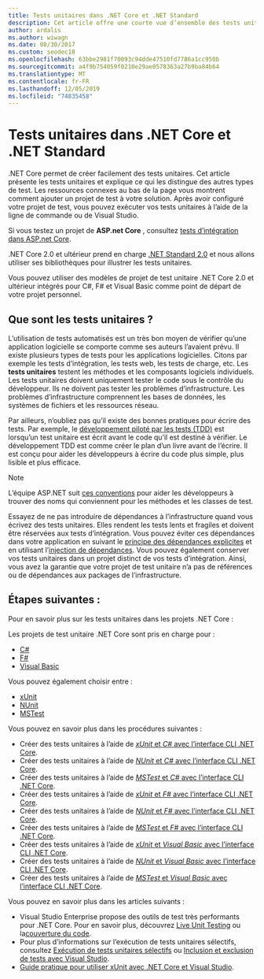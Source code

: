```yaml
---
title: Tests unitaires dans .NET Core et .NET Standard
description: Cet article offre une courte vue d’ensemble des tests unitaires pour les projets .NET Core et .NET Standard.
author: ardalis
ms.author: wiwagn
ms.date: 08/30/2017
ms.custom: seodec18
ms.openlocfilehash: 63bbe2981f70093c94dde47510fd7786a1cc950b
ms.sourcegitcommit: a4f9b754059f0210e29ae0578363a27b9ba84b64
ms.translationtype: MT
ms.contentlocale: fr-FR
ms.lasthandoff: 12/05/2019
ms.locfileid: "74835458"
---
```

# <a name="unit-testing-in-net-core-and-net-standard"></a>Tests unitaires dans .NET Core et .NET Standard

.NET Core permet de créer facilement des tests unitaires. Cet article présente les tests unitaires et explique ce qui les distingue des autres types de test. Les ressources connexes au bas de la page vous montrent comment ajouter un projet de test à votre solution. Après avoir configuré votre projet de test, vous pouvez exécuter vos tests unitaires à l’aide de la ligne de commande ou de Visual Studio.

Si vous testez un projet de **ASP.net Core** , consultez [tests d’intégration dans ASP.net Core](/aspnet/core/test/integration-tests#test-app-prerequisites).

.NET Core 2.0 et ultérieur prend en charge [.NET Standard 2.0](../../standard/net-standard.md) et nous allons utiliser ses bibliothèques pour illustrer les tests unitaires.

Vous pouvez utiliser des modèles de projet de test unitaire .NET Core 2.0 et ultérieur intégrés pour C#, F# et Visual Basic comme point de départ de votre projet personnel.

## <a name="what-are-unit-tests"></a>Que sont les tests unitaires ?

L’utilisation de tests automatisés est un très bon moyen de vérifier qu’une application logicielle se comporte comme ses auteurs l’avaient prévu. Il existe plusieurs types de tests pour les applications logicielles. Citons par exemple les tests d’intégration, les tests web, les tests de charge, etc. Les **tests unitaires** testent les méthodes et les composants logiciels individuels. Les tests unitaires doivent uniquement tester le code sous le contrôle du développeur. Ils ne doivent pas tester les problèmes d’infrastructure. Les problèmes d’infrastructure comprennent les bases de données, les systèmes de fichiers et les ressources réseau. 

Par ailleurs, n’oubliez pas qu’il existe des bonnes pratiques pour écrire des tests. Par exemple, le [développement piloté par les tests (TDD)](https://deviq.com/test-driven-development/) est lorsqu’un test unitaire est écrit avant le code qu’il est destiné à vérifier. Le développement TDD est comme créer le plan d’un livre avant de l’écrire. Il est conçu pour aider les développeurs à écrire du code plus simple, plus lisible et plus efficace. 

> [!NOTE]
> L’équipe ASP.NET suit [ces conventions](https://github.com/aspnet/Home/wiki/Engineering-guidelines#unit-tests-and-functional-tests) pour aider les développeurs à trouver des noms qui conviennent pour les méthodes et les classes de test.

Essayez de ne pas introduire de dépendances à l’infrastructure quand vous écrivez des tests unitaires. Elles rendent les tests lents et fragiles et doivent être réservées aux tests d’intégration. Vous pouvez éviter ces dépendances dans votre application en suivant le [principe des dépendances explicites](https://deviq.com/explicit-dependencies-principle/) et en utilisant l’[injection de dépendances](/aspnet/core/fundamentals/dependency-injection). Vous pouvez également conserver vos tests unitaires dans un projet distinct de vos tests d’intégration. Ainsi, vous avez la garantie que votre projet de test unitaire n’a pas de références ou de dépendances aux packages de l’infrastructure.

## <a name="next-steps"></a>Étapes suivantes :

Pour en savoir plus sur les tests unitaires dans les projets .NET Core :

Les projets de test unitaire .NET Core sont pris en charge pour :

- [C#](../../csharp/index.yml)
- [F#](../../fsharp/index.yml)
- [Visual Basic](../../visual-basic/index.yml) 

Vous pouvez également choisir entre :

- [xUnit](https://xunit.github.io) 
- [NUnit](https://nunit.org)
- [MSTest](https://github.com/Microsoft/testfx-docs)

Vous pouvez en savoir plus dans les procédures suivantes :

- Créer des tests unitaires à l’aide de [*xUnit* et *C#* avec l’interface CLI .NET Core](unit-testing-with-dotnet-test.md).
- Créer des tests unitaires à l’aide de [*NUnit* et *C#* avec l’interface CLI .NET Core](unit-testing-with-nunit.md).
- Créer des tests unitaires à l’aide de [*MSTest* et *C#* avec l’interface CLI .NET Core](unit-testing-with-mstest.md).
- Créer des tests unitaires à l’aide de [*xUnit* et *F#* avec l’interface CLI .NET Core](unit-testing-fsharp-with-dotnet-test.md).
- Créer des tests unitaires à l’aide de [*NUnit* et *F#* avec l’interface CLI .NET Core](unit-testing-fsharp-with-nunit.md).
- Créer des tests unitaires à l’aide de [*MSTest* et *F#* avec l’interface CLI .NET Core](unit-testing-fsharp-with-mstest.md).
- Créer des tests unitaires à l’aide de [*xUnit* et *Visual Basic* avec l’interface CLI .NET Core](unit-testing-visual-basic-with-dotnet-test.md).
- Créer des tests unitaires à l’aide de [*NUnit* et *Visual Basic* avec l’interface CLI .NET Core](unit-testing-visual-basic-with-nunit.md).
- Créer des tests unitaires à l’aide de [*MSTest* et *Visual Basic* avec l’interface CLI .NET Core](unit-testing-visual-basic-with-mstest.md).

Vous pouvez en savoir plus dans les articles suivants :

- Visual Studio Enterprise propose des outils de test très performants pour .NET Core. Pour en savoir plus, découvrez [Live Unit Testing](/visualstudio/test/live-unit-testing) ou la[couverture du code](https://github.com/Microsoft/vstest-docs/blob/master/docs/analyze.md#working-with-code-coverage).
- Pour plus d’informations sur l’exécution de tests unitaires sélectifs, consultez [Exécution de tests unitaires sélectifs](selective-unit-tests.md) ou [Inclusion et exclusion de tests avec Visual Studio](/visualstudio/test/live-unit-testing#include-and-exclude-test-projects-and-test-methods).
- [Guide pratique pour utiliser xUnit avec .NET Core et Visual Studio](https://xunit.github.io/docs/getting-started-dotnet-core.html).
